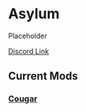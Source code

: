 # Asylum

Placeholder

[Discord Link](#)

## Current Mods

### [Cougar](https://guides.gsh-servers.com/Pages/Path%20of%20Titans/Guides/Curve%20Overrides/Modded%20Dinosaurs/Asylum/Mod-Cougar.html)
